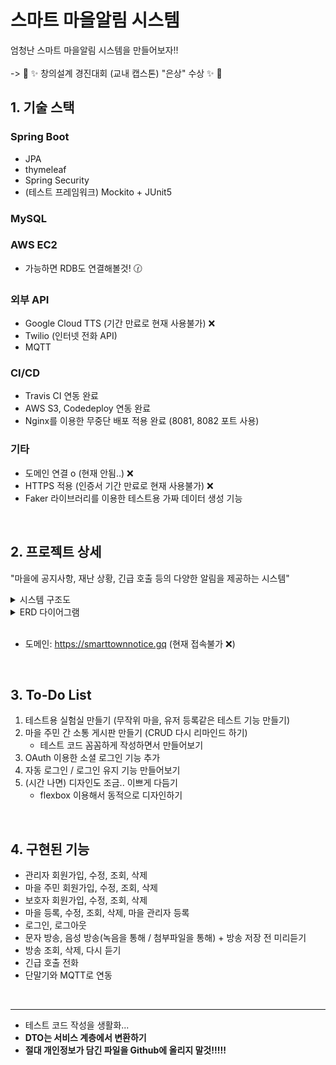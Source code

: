 # 스마트 마을알림 시스템
엄청난 스마트 마을알림 시스템을 만들어보자!!
<br><br>
-> :confetti_ball: :sparkles: 창의설계 경진대회 (교내 캡스톤) "은상" 수상 :sparkles: :confetti_ball:

## 1. 기술 스택
### Spring Boot
- JPA
- thymeleaf
- Spring Security
- (테스트 프레임워크) Mockito + JUnit5
### MySQL
### AWS EC2 
- 가능하면 RDB도 연결해볼것! :clock130:
### 외부 API
- Google Cloud TTS (기간 만료로 현재 사용불가) :x:
- Twilio (인터넷 전화 API)
- MQTT
### CI/CD 
- Travis CI 연동 완료
- AWS S3, Codedeploy 연동 완료
- Nginx를 이용한 무중단 배포 적용 완료 (8081, 8082 포트 사용)


### 기타
- 도메인 연결 o (현재 안됨..) :x:
- HTTPS 적용 (인증서 기간 만료로 현재 사용불가) :x:
- Faker 라이브러리를 이용한 테스트용 가짜 데이터 생성 기능
<br>

## 2. 프로젝트 상세
"마을에 공지사항, 재난 상황, 긴급 호출 등의 다양한 알림을 제공하는 시스템"
<details>
   <summary> 시스템 구조도 </summary>
   
![system](https://user-images.githubusercontent.com/74748851/187402314-266fbd26-d64b-4eb0-8af4-85c634a81212.PNG)
</details>

<details>
   <summary> ERD 다이어그램 </summary>
   
![erd](https://user-images.githubusercontent.com/74748851/187402401-a7ead2b8-aab6-4492-9b05-9887e700e742.PNG)
</details>
<br>

- 도메인: <https://smarttownnotice.gq> (현재 접속불가 :x:)
<br>

## 3. To-Do List
1. 테스트용 실험실 만들기 (무작위 마을, 유저 등록같은 테스트 기능 만들기)
2. 마을 주민 간 소통 게시판 만들기 (CRUD 다시 리마인드 하기)
    - 테스트 코드 꼼꼼하게 작성하면서 만들어보기
3. OAuth 이용한 소셜 로그인 기능 추가
4. 자동 로그인 / 로그인 유지 기능 만들어보기
5. (시간 나면) 디자인도 조금.. 이쁘게 다듬기
    - flexbox 이용해서 동적으로 디자인하기
<br>
   
## 4. 구현된 기능
- 관리자 회원가입, 수정, 조회, 삭제 <br>
- 마을 주민 회원가입, 수정, 조회, 삭제 <br>
- 보호자 회원가입, 수정, 조회, 삭제 <br>
- 마을 등록, 수정, 조회, 삭제, 마을 관리자 등록 <br>
- 로그인, 로그아웃 <br>
- 문자 방송, 음성 방송(녹음을 통해 / 첨부파일을 통해) + 방송 저장 전 미리듣기 <br>
- 방송 조회, 삭제, 다시 듣기 <br>
- 긴급 호출 전화 <br>
- 단말기와 MQTT로 연동

<br>
<hr/>

+ 테스트 코드 작성을 생활화...
+ **DTO는 서비스 계층에서 변환하기**
+ **절대 개인정보가 담긴 파일을 Github에 올리지 말것!!!!!**
